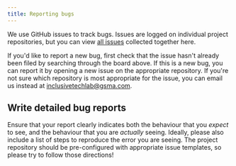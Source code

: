 ```yaml
---
title: Reporting bugs
---
```


We use GitHub issues to track bugs. Issues are logged on individual project
repositories, but you can view
[all issues](https://github.com/gsmainclusivetechlab/interop-test-platform/issues)
collected together here.

If you'd like to report a new bug, first check that the issue hasn't already
been filed by searching through the board above. If this is a new bug, you can
report it by opening a new issue on the appropriate repository. If you're not
sure which repository is most appropriate for the issue, you can email us
instead at [inclusivetechlab@gsma.com](mailto:inclusivetechlab@gsma.com).

## Write detailed bug reports

Ensure that your report clearly indicates both the behaviour that you _expect_
to see, and the behaviour that you are _actually_ seeing. Ideally, please also
include a list of steps to reproduce the error you are seeing. The project
repository should be pre-configured with appropriate issue templates, so please
try to follow those directions!
